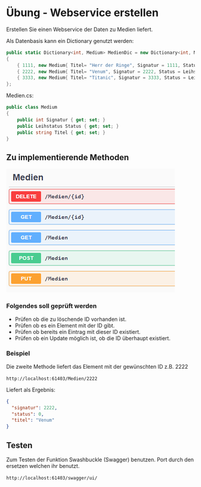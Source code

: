 # Übung - Webservice erstellen

Erstellen Sie einen Webservice der Daten zu Medien liefert.

Als Datenbasis kann ein Dictionary genutzt werden:

```csharp
public static Dictionary<int, Medium> MedienDic = new Dictionary<int, Medium>
{
    { 1111, new Medium{ Titel= "Herr der Ringe", Signatur = 1111, Status = Leihstatus.präsent } },
    { 2222, new Medium{ Titel= "Venum", Signatur = 2222, Status = Leihstatus.präsent } },
    { 3333, new Medium{ Titel= "Titanic", Signatur = 3333, Status = Leihstatus.präsent } },
};
```

Medien.cs:
```csharp
public class Medium
{
    public int Signatur { get; set; }
    public Leihstatus Status { get; set; }
    public string Titel { get; set; }
}
```

## Zu implementierende Methoden

![Methoden](Methoden.png)

### Folgendes soll geprüft werden

* Prüfen ob die zu löschende ID vorhanden ist.
* Prüfen ob es ein Element mit der ID gibt.
* Prüfen ob bereits ein Eintrag mit dieser ID existiert.
* Prüfen ob ein Update möglich ist, ob die ID überhaupt existiert.

### Beispiel

Die zweite Methode liefert das Element mit der gewünschten ID z.B. 2222

`http://localhost:61403/Medien/2222`

Liefert als Ergebnis:

```json
{
  "signatur": 2222,
  "status": 0,
  "titel": "Venum"
}
```

## Testen

Zum Testen der Funktion Swashbuckle (Swagger) benutzen. Port durch den ersetzen welchen ihr benutzt.

`http://localhost:61403/swagger/ui/`
